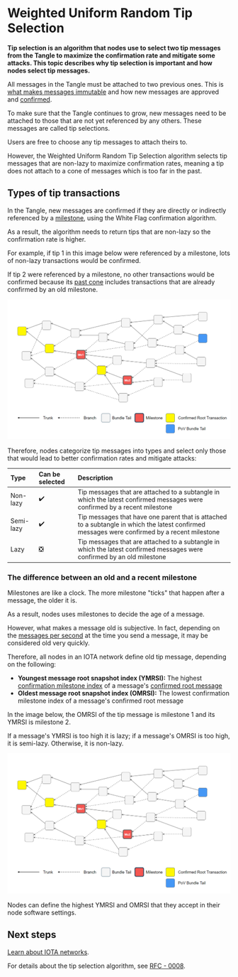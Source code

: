 # Weighted Uniform Random Tip Selection

**Tip selection is an algorithm that nodes use to select two tip messages from the Tangle to maximize the confirmation rate and mitigate some attacks. This topic describes why tip selection is important and how nodes select tip messages.**

All messages in the Tangle must be attached to two previous ones. This is [what makes messages immutable](../the-tangle/immutability.md) and how new messages are approved and [confirmed](../the-tangle/the-coordinator.md).

To make sure that the Tangle continues to grow, new messages need to be attached to those that are not yet referenced by any others. These messages are called tip selections.

Users are free to choose any tip messages to attach theirs to.

However, the Weighted Uniform Random Tip Selection algorithm selects tip messages that are non-lazy to maximize confirmation rates, meaning  a tip does not attach to a cone of messages which is too far in the past.

## Types of tip transactions

In the Tangle, new messages are confirmed if they are directly or indirectly referenced by a [milestone](../the-tangle/the-coordinator.md), using the White Flag confirmation algorithm.

As a result, the algorithm needs to return tips that are non-lazy so the confirmation rate is higher.

For example, if tip 1 in this image below were referenced by a milestone, lots of non-lazy transactions would be confirmed.

If tip 2 were referenced by a milestone, no other transactions would be confirmed because its [past cone](../references/glossary.md#past-cone) includes transactions that are already confirmed by an old milestone.

![sdf](https://github.com/GalRogozinski/protocol-rfcs/raw/urts/text/0008-uniform-random-tip-selection/images/otrsi_ytrsi.PNG)

Therefore, nodes categorize tip messages into types and select only those that would lead to better confirmation rates and mitigate attacks:

|**Type**|**Can be selected**|**Description**|
|:-------|:----------|:----------|
|Non-lazy|:heavy_check_mark:|Tip messages that are attached to a subtangle in which the latest confirmed messages were confirmed by a recent milestone
|Semi-lazy|:heavy_check_mark:|Tip messages that have one parent that is attached to a subtangle in which the latest confirmed messages were confirmed by a recent milestone
|Lazy|:negative_squared_cross_mark:|Tip messages that are attached to a subtangle in which the latest confirmed messages were confirmed by an old milestone

### The difference between an old and a recent milestone

Milestones are like a clock. The more milestone "ticks" that happen after a message, the older it is.

As a result, nodes uses milestones to decide the age of a message.

However, what makes a message old is subjective. In fact, depending on the [messages per second](../references/glossary.md#transactions-per-second) at the time you send a message, it may be considered old very quickly.

Therefore, all nodes in an IOTA network define old tip message, depending on the following:

- **Youngest message root snapshot index (YMRSI):** The highest [confirmation milestone index](../references/glossary.md#confirmation-milestone-index) of a message's [confirmed root message](../references/glossary.md#confirmed-root-transaction)
- **Oldest message root snapshot index (OMRSI):** The lowest confirmation milestone index of a message's confirmed root message

In the image below, the OMRSI of the tip message is milestone 1 and its YMRSI is milestone 2.

If a message's YMRSI is too high it is lazy; if a message's OMRSI is too high, it is semi-lazy. Otherwise, it is non-lazy.

![sdf](https://github.com/GalRogozinski/protocol-rfcs/raw/urts/text/0008-uniform-random-tip-selection/images/otrsi_ytrsi.PNG)

Nodes can define the highest YMRSI and OMRSI that they accept in their node software settings.

## Next steps

[Learn about IOTA networks](../networks/overview.md).

For details about the tip selection algorithm, see [RFC - 0008](https://github.com/iotaledger/protocol-rfcs/blob/master/text/0008-weighted-uniform-random-tip-selection/0008-weighted-uniform-random-tip-selection.md).